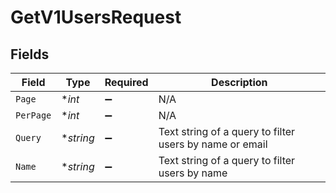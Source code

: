 # GetV1UsersRequest


## Fields

| Field                                                   | Type                                                    | Required                                                | Description                                             |
| ------------------------------------------------------- | ------------------------------------------------------- | ------------------------------------------------------- | ------------------------------------------------------- |
| `Page`                                                  | **int*                                                  | :heavy_minus_sign:                                      | N/A                                                     |
| `PerPage`                                               | **int*                                                  | :heavy_minus_sign:                                      | N/A                                                     |
| `Query`                                                 | **string*                                               | :heavy_minus_sign:                                      | Text string of a query to filter users by name or email |
| `Name`                                                  | **string*                                               | :heavy_minus_sign:                                      | Text string of a query to filter users by name          |